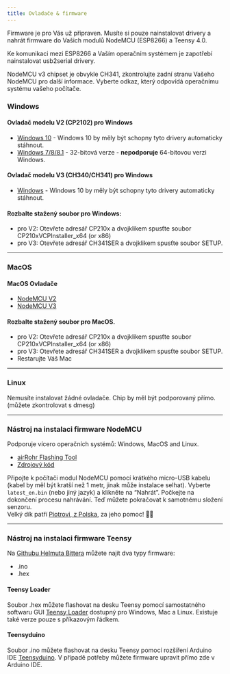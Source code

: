 ```yaml
---
title: Ovladače & firmware
---
```


Firmware je pro Vás už připraven. Musíte si pouze nainstalovat drivery a nahrát firmware do Vašich modulů NodeMCU (ESP8266) a Teensy 4.0.

Ke komunikaci mezi ESP8266 a Vaším operačním systémem je zapotřebí nainstalovat usb2serial drivery.

NodeMCU v3 chipset je obvykle CH341, zkontrolujte zadní stranu Vašeho NodeMCU pro další informace. Vyberte odkaz, který odpovídá operačnímu systému vašeho počítače.

### Windows

#### Ovladač modelu V2 (CP2102) pro Windows
* [Windows 10](https://www.silabs.com/documents/public/software/CP210x_Universal_Windows_Driver.zip) - Windows 10 by měly být schopny tyto drivery automaticky stáhnout.
* [Windows 7/8/8.1](https://www.silabs.com/documents/public/software/CP210x_Windows_Drivers.zip) - 32-bitová verze - **nepodporuje** 64-bitovou verzi Windows.

#### Ovladač modelu V3 (CH340/CH341) pro Windows
* [Windows](http://www.wch.cn/downloads/file/5.html) - Windows 10 by měly být schopny tyto drivery automaticky stáhnout.

#### Rozbalte stažený soubor pro Windows:
* pro V2: Otevřete adresář CP210x a dvojklikem spusťte soubor CP210xVCPInstaller_x64 (or x86)
* pro V3: Otevřete adresář CH341SER a dvojklikem spusťte soubor SETUP.

---

### MacOS

####  MacOS Ovladače
* [NodeMCU V2](https://www.silabs.com/documents/public/software/Mac_OSX_VCP_Driver.zip )
* [NodeMCU V3](http://www.wch.cn/downloads/file/178.html)

####  Rozbalte stažený soubor pro MacOS.
* pro V2: Otevřete adresář CP210x a dvojklikem spusťte soubor CP210xVCPInstaller_x64 (or x86)
* pro V3: Otevřete adresář CH341SER a dvojklikem spusťte soubor SETUP.
* Restarujte Váš Mac

---

### Linux
Nemusíte instalovat žádné ovladače. Chip by měl být podporovaný přímo. (můžete zkontrolovat s dmesg)

---
### Nástroj na instalaci firmware NodeMCU
Podporuje vícero operačních systémů: Windows, MacOS and Linux.

* [airRohr Flashing Tool](http://firmware.sensor.community/airrohr/flashing-tool/)
* [Zdrojový kód](https://github.com/opendata-stuttgart/airrohr-firmware-flasher/)

Připojte k počítači modul NodeMCU pomocí krátkého micro-USB kabelu (kabel by měl být kratší než 1 metr, jinak může instalace selhat). Vyberte `latest_en.bin`  (nebo jiný jazyk) a klikněte na “Nahrát”. Počkejte na dokončení procesu nahrávání. Teď můžete pokračovat k samotnému složení senzoru.
<br>
Velký dík patří [Piotrovi, z Polska](https://dropbox.inf.re/), za jeho pomoc! 🙋‍♂️

---
### Nástroj na instalaci firmware Teensy
Na [Githubu Helmuta Bittera](https://github.com/hbitter/DNMS/tree/master/Firmware) můžete najít dva typy firmware:
* .ino
* .hex

####  Teensy Loader
Soubor .hex můžete flashovat na desku Teensy pomocí samostatného softwaru GUI [Teensy Loader](https://www.pjrc.com/teensy/loader.html) dostupný pro Windows, Mac a Linux.
Existuje také verze pouze s příkazovým řádkem.

####  Teensyduino
Soubor .ino můžete flashovat na desku Teensy pomocí rozšíření Arduino IDE [Teensyduino](https://www.pjrc.com/teensy/teensyduino.html).
V případě potřeby můžete firmware upravit přímo zde v Arduino IDE.
